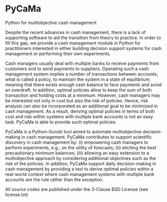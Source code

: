 # PyCaMa
Python for multiobjective cash management

Despite the recent advances in cash management, there is a lack of supporting software to aid the transition from theory to practice. In order to fill this gap, we provide a cash management module in Python for practitioners interested in either building decision support systems for cash management or performing their own experiments. 

Cash managers usually deal with multiple banks to receive payments from customers and to send payments to suppliers. Operating such a cash management system implies a number of transactions between accounts, what is called a policy, to maintain the system in a state of equilibrium, meaning that there exists enough cash balance to face payments and avoid an overdraft. In addition, optimal policies allow to keep the sum of both transaction and holding costs at a minimum. However, cash managers may be interested not only in cost but also the risk of policies. Hence, risk analysis can also be incorporated as an additional goal to be minimized in cash management. As a result, deriving optimal policies in terms of both cost and risk within systems with multiple bank accounts is not an easy task. PyCaMa is able to provide such optimal policies.

PyCaMa is a Python-Gurobi tool aimed to automate multiobjective decision-making in cash management. PyCaMa contributes to support scientific discovery in cash management by: (i) empowering cash managers to perform experiments, e.g., on the utility of forecasts; (ii) eliciting the best precautionary minimum balances; (iii) allowing an easy extension to a multiobjective approach by considering additional objectives such as the risk of the policies. In addition, PyCaMa support daily decision-making in cash management by providing a tool to derive optimal policies within a real-world context where cash management systems with multiple bank accounts are the rule rather than the exception.

All source codes are published under the 3-Clause BSD License (see license.txt)
